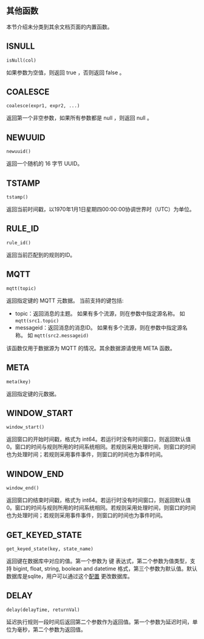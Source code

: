 ## 其他函数

本节介绍未分类到其余文档页面的内置函数。

## ISNULL

```
isNull(col)
```

如果参数为空值，则返回 true ，否则返回 false 。

## COALESCE

```
coalesce(expr1, expr2, ...)
```

返回第一个非空参数，如果所有参数都是 null ，则返回 null 。

## NEWUUID

```
newuuid()
```

返回一个随机的 16 字节 UUID。

## TSTAMP

```
tstamp()
```

返回当前时间戳，以1970年1月1日星期四00:00:00协调世界时（UTC）为单位。

## RULE_ID

```
rule_id()
```

返回当前匹配到的规则的ID。

## MQTT

```
mqtt(topic)
```

返回指定键的 MQTT 元数据。 当前支持的键包括:

- topic：返回消息的主题。 如果有多个流源，则在参数中指定源名称。 如 `mqtt(src1.topic)`
- messageid：返回消息的消息ID。 如果有多个流源，则在参数中指定源名称。 如 `mqtt(src2.messageid)`

该函数仅用于数据源为 MQTT 的情况。其余数据源请使用 META 函数。

## META

```
meta(key)
```

返回指定键的元数据。

## WINDOW_START

```
window_start()
```

返回窗口的开始时间戳，格式为 int64。若运行时没有时间窗口，则返回默认值0。窗口的时间与规则所用的时间系统相同。若规则采用处理时间，则窗口的时间也为处理时间；若规则采用事件事件，则窗口的时间也为事件时间。

## WINDOW_END

```
window_end()
```

返回窗口的结束时间戳，格式为 int64。若运行时没有时间窗口，则返回默认值0。窗口的时间与规则所用的时间系统相同。若规则采用处理时间，则窗口的时间也为处理时间；若规则采用事件事件，则窗口的时间也为事件时间。

## GET_KEYED_STATE

```
get_keyed_state(key, state_name)
```

返回键在数据库中对应的值。第一个参数为 键 表达式，第二个参数为值类型，支持 bigint, float, string, boolean and datetime
格式，第三个参数为默认值。默认数据库是sqlite，用户可以通过这个[配置](../../configuration/global_configurations.md#外部状态)
更改数据库。

## DELAY

```
delay(delayTime, returnVal)
```

延迟执行规则一段时间后返回第二个参数作为返回值。第一个参数为延迟时间，单位为毫秒，第二个参数为返回值。